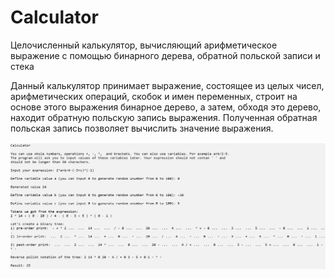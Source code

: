 # Calculator
Целочисленный калькулятор, вычисляющий арифметическое выражение с помощью бинарного дерева, обратной польской записи и стека

Данный калькулятор принимает выражение, состоящее из целых чисел, арифметических операций, скобок и имен переменных, строит на основе этого выражения бинарное дерево, а затем, обходя это дерево, находит обратную польскую запись выражения. Полученная обратная польская запись позволяет вычислить значение выражения.

![Alt text](1.PNG?raw=true "Пример работы программы")
